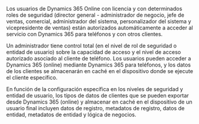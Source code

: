 Los usuarios de Dynamics 365 Online con licencia y con determinados roles de seguridad (director general - administrador de negocio, jefe de ventas, comercial, administrador del sistema, personalizador del sistema y vicepresidente de ventas) están autorizados automáticamente a acceder al servicio con Dynamics 365 para teléfonos y con otros clientes.  
  
 Un administrador tiene control total (en el nivel de rol de seguridad o entidad de usuario) sobre la capacidad de acceso y el nivel de acceso autorizado asociado al cliente de teléfono. Los usuarios pueden acceder a Dynamics 365 (online) mediante Dynamics 365 para teléfonos, y los datos de los clientes se almacenarán en caché en el dispositivo donde se ejecute el cliente específico.  
  
 En función de la configuración específica en los niveles de seguridad y entidad de usuario, los tipos de datos de clientes que se pueden exportar desde Dynamics 365 (online) y almacenar en caché en el dispositivo de un usuario final incluyen datos de registro, metadatos de registro, datos de entidad, metadatos de entidad y lógica de negocios.